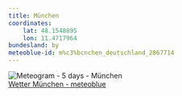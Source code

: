 ```yaml
---
title: München
coordinates:
    lat: 48.1548895
    lon: 11.4717964
bundesland: by
meteoblue-id: m%c3%bcnchen_deutschland_2867714
---
```

<img src="//my.meteoblue.com/visimage/meteogram_web?look=KILOMETER_PER_HOUR%2CCELSIUS%2CMILLIMETER&apikey=5838a18e295d&temperature=C&windspeed=kmh&precipitationamount=mm&winddirection=3char&city=M%C3%BCnchen&iso2=de&lat=48.137402&lon=11.575500&asl=524&tz=Europe%2FBerlin&lang=de&sig=50202b1a316775ca001f8180ad48254b" srcset="//my.meteoblue.com/visimage/meteogram_web_hd?look=KILOMETER_PER_HOUR%2CCELSIUS%2CMILLIMETER&apikey=5838a18e295d&temperature=C&windspeed=kmh&precipitationamount=mm&winddirection=3char&city=M%C3%BCnchen&iso2=de&lat=48.137402&lon=11.575500&asl=524&tz=Europe%2FBerlin&lang=de&sig=a5e68ab574603119132b6c5af72550e1 1.4x" alt="Meteogram - 5 days - München"><a href="https://www.meteoblue.com/de/wetter/woche/m%c3%bcnchen_deutschland_2867714" target="_blank" style="display: block;">Wetter München - meteoblue</a>
